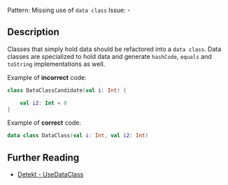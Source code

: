 Pattern: Missing use of `data class`
Issue: -

## Description

Classes that simply hold data should be refactored into a `data class`. Data classes are specialized to hold data
and generate `hashCode`, `equals` and `toString` implementations as well.

Example of **incorrect** code:

```kotlin
class DataClassCandidate(val i: Int) {

    val i2: Int = 0
}
```

Example of **correct** code:

```kotlin
data class DataClass(val i: Int, val i2: Int)
```

## Further Reading

* [Detekt - UseDataClass](https://arturbosch.github.io/detekt/style.html#usedataclass)